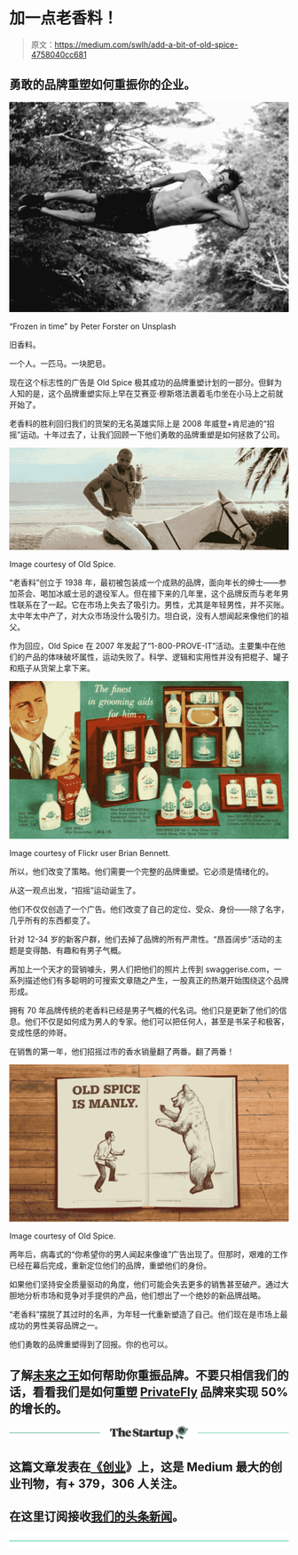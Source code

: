 # 加一点老香料！

> 原文：<https://medium.com/swlh/add-a-bit-of-old-spice-4758040cc681>

## 勇敢的品牌重塑如何重振你的企业。

![](img/e9fdd329dae2faab8e041c8db6c5f591.png)

“Frozen in time” by Peter Forster on Unsplash

旧香料。

一个人。一匹马。一块肥皂。

现在这个标志性的广告是 Old Spice 极其成功的品牌重塑计划的一部分。但鲜为人知的是，这个品牌重塑实际上早在艾赛亚·穆斯塔法裹着毛巾坐在小马上之前就开始了。

老香料的胜利回归我们的货架的无名英雄实际上是 2008 年威登+肯尼迪的“招摇”运动。十年过去了，让我们回顾一下他们勇敢的品牌重塑是如何拯救了公司。

![](img/3b1c65836a003a12f8d664a6d8e294ee.png)

Image courtesy of Old Spice.

“老香料”创立于 1938 年，最初被包装成一个成熟的品牌，面向年长的绅士——参加茶会、喝加冰威士忌的退役军人。但在接下来的几年里，这个品牌反而与老年男性联系在了一起。它在市场上失去了吸引力。男性，尤其是年轻男性，并不买账。太中年太中产了，对大众市场没什么吸引力。坦白说，没有人想闻起来像他们的祖父。

作为回应，Old Spice 在 2007 年发起了“1-800-PROVE-IT”活动。主要集中在他们的产品的体味破坏属性，运动失败了。科学、逻辑和实用性并没有把棍子、罐子和瓶子从货架上拿下来。

![](img/80f0a240537a1fae185ceb593e85b02a.png)

Image courtesy of Flickr user Brian Bennett.

所以，他们改变了策略。他们需要一个完整的品牌重塑。它必须是情绪化的。

从这一观点出发，“招摇”运动诞生了。

他们不仅仅创造了一个广告。他们改变了自己的定位、受众、身份——除了名字，几乎所有的东西都变了。

针对 12-34 岁的新客户群，他们去掉了品牌的所有严肃性。“昂首阔步”活动的主题是变得酷、有趣和有男子气概。

再加上一个天才的营销噱头，男人们把他们的照片上传到 swaggerise.com，一系列描述他们有多聪明的可搜索文章随之产生，一股真正的热潮开始围绕这个品牌形成。

拥有 70 年品牌传统的老香料已经是男子气概的代名词。他们只是更新了他们的信息。他们不仅是如何成为男人的专家。他们可以把任何人，甚至是书呆子和极客，变成性感的帅哥。

在销售的第一年，他们招摇过市的香水销量翻了两番。翻了两番！

![](img/4100d1204434f9241185ce444e8e08c3.png)

Image courtesy of Old Spice.

两年后，病毒式的“你希望你的男人闻起来像谁”广告出现了。但那时，艰难的工作已经在幕后完成，重新定位他们的品牌，重塑他们的身份。

如果他们坚持安全质量驱动的角度，他们可能会失去更多的销售甚至破产。通过大胆地分析市场和竞争对手提供的产品，他们想出了一个绝妙的新品牌战略。

“老香料”摆脱了其过时的名声，为年轻一代重新塑造了自己。他们现在是市场上最成功的男性美容品牌之一。

他们勇敢的品牌重塑得到了回报。你的也可以。

## 了解[未来之王](http://futurekings.co.uk)如何帮助你重振品牌。不要只相信我们的话，看看我们是如何重塑 [PrivateFly](http://futurekings.co.uk/work/private-fly/) 品牌来实现 50%的增长的。

[![](img/308a8d84fb9b2fab43d66c117fcc4bb4.png)](https://medium.com/swlh)

## 这篇文章发表在[《创业](https://medium.com/swlh)》上，这是 Medium 最大的创业刊物，有+ 379，306 人关注。

## 在这里订阅接收[我们的头条新闻](http://growthsupply.com/the-startup-newsletter/)。

[![](img/b0164736ea17a63403e660de5dedf91a.png)](https://medium.com/swlh)